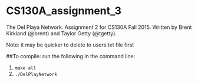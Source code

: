 # CS130A_assignment_3

The Del Playa Network. Assignment 2 for CS130A Fall 2015. Written by Brent Kirkland (@brent) and Taylor Getty (@tgetty).


Note: it may be quicker to delete to users.txt file first

##To compile:
run the following in the command line:

1. ```make all```
2. ```./DelPlayNetwork```



